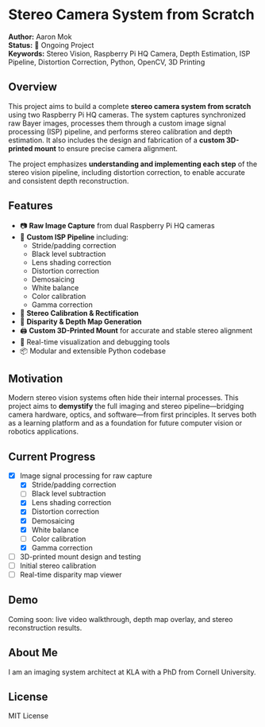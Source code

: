 # Stereo Camera System from Scratch

**Author:** Aaron Mok  
**Status:** 🚧 Ongoing Project  
**Keywords:** Stereo Vision, Raspberry Pi HQ Camera, Depth Estimation, ISP Pipeline, Distortion Correction, Python, OpenCV, 3D Printing

## Overview

This project aims to build a complete **stereo camera system from scratch** using two Raspberry Pi HQ cameras. The system captures synchronized raw Bayer images, processes them through a custom image signal processing (ISP) pipeline, and performs stereo calibration and depth estimation. It also includes the design and fabrication of a **custom 3D-printed mount** to ensure precise camera alignment.

The project emphasizes **understanding and implementing each step** of the stereo vision pipeline, including distortion correction, to enable accurate and consistent depth reconstruction.

## Features

- 📷 **Raw Image Capture** from dual Raspberry Pi HQ cameras  
- 🧰 **Custom ISP Pipeline** including:
  - Stride/padding correction
  - Black level subtraction
  - Lens shading correction
  - Distortion correction
  - Demosaicing
  - White balance
  - Color calibration
  - Gamma correction
- 🔧 **Stereo Calibration & Rectification**
- 🌄 **Disparity & Depth Map Generation**
- 🖨️ **Custom 3D-Printed Mount** for accurate and stable stereo alignment
- 🧪 Real-time visualization and debugging tools
- 📦 Modular and extensible Python codebase

## Motivation

Modern stereo vision systems often hide their internal processes. This project aims to **demystify** the full imaging and stereo pipeline—bridging camera hardware, optics, and software—from first principles. It serves both as a learning platform and as a foundation for future computer vision or robotics applications.

## Current Progress
- [x] Image signal processing for raw capture
  - [x] Stride/padding correction
  - [ ] Black level subtraction
  - [x] Lens shading correction
  - [x] Distortion correction
  - [x] Demosaicing
  - [x] White balance
  - [ ] Color calibration
  - [x] Gamma correction
- [ ] 3D-printed mount design and testing
- [ ] Initial stereo calibration
- [ ] Real-time disparity map viewer

## Demo
Coming soon: live video walkthrough, depth map overlay, and stereo reconstruction results.

## About Me
I am an imaging system architect at KLA with a PhD from Cornell University.

## License
MIT License
